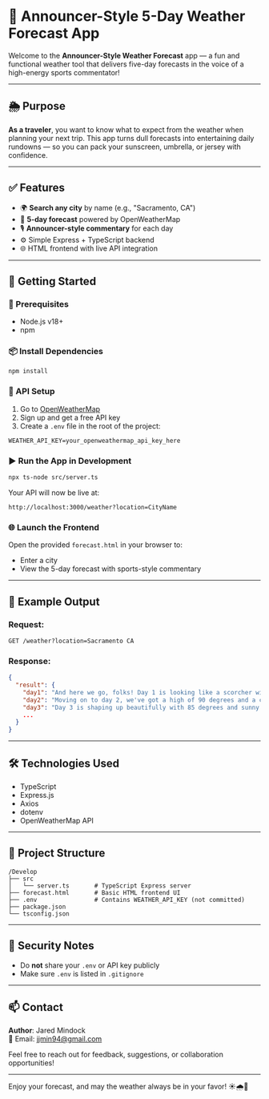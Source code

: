 # 📣 Announcer-Style 5-Day Weather Forecast App

Welcome to the **Announcer-Style Weather Forecast** app — a fun and functional weather tool that delivers five-day forecasts in the voice of a high-energy sports commentator!

---

## 🌦 Purpose
**As a traveler**, you want to know what to expect from the weather when planning your next trip. This app turns dull forecasts into entertaining daily rundowns — so you can pack your sunscreen, umbrella, or jersey with confidence.

---

## ✅ Features
- 🌍 **Search any city** by name (e.g., "Sacramento, CA")
- 📆 **5-day forecast** powered by OpenWeatherMap
- 🎙️ **Announcer-style commentary** for each day
- ⚙️ Simple Express + TypeScript backend
- 🌐 HTML frontend with live API integration

---

## 🚀 Getting Started

### 🔧 Prerequisites
- Node.js v18+
- npm

### 📦 Install Dependencies
```bash
npm install
```

### 🔑 API Setup
1. Go to [OpenWeatherMap](https://openweathermap.org/api)
2. Sign up and get a free API key
3. Create a `.env` file in the root of the project:
```
WEATHER_API_KEY=your_openweathermap_api_key_here
```

### ▶️ Run the App in Development
```bash
npx ts-node src/server.ts
```

Your API will now be live at:
```
http://localhost:3000/weather?location=CityName
```

### 🌐 Launch the Frontend
Open the provided `forecast.html` in your browser to:
- Enter a city
- View the 5-day forecast with sports-style commentary

---

## 🧪 Example Output
### Request:
```
GET /weather?location=Sacramento CA
```

### Response:
```json
{
  "result": {
    "day1": "And here we go, folks! Day 1 is looking like a scorcher with a high of 95 degrees and clear skies.",
    "day2": "Moving on to day 2, we've got a high of 90 degrees and a chance of showers. It's going to be a nail-biter!",
    "day3": "Day 3 is shaping up beautifully with 85 degrees and sunny skies. Perfect for outdoor fun!",
    ...
  }
}
```

---

## 🛠 Technologies Used
- TypeScript
- Express.js
- Axios
- dotenv
- OpenWeatherMap API

---

## 📁 Project Structure
```
/Develop
├── src
│   └── server.ts       # TypeScript Express server
├── forecast.html       # Basic HTML frontend UI
├── .env                # Contains WEATHER_API_KEY (not committed)
├── package.json
└── tsconfig.json
```

---

## 🔐 Security Notes
- Do **not** share your `.env` or API key publicly
- Make sure `.env` is listed in `.gitignore`

---

## 📫 Contact
**Author**: Jared Mindock  
📧 Email: jjmin94@gmail.com

Feel free to reach out for feedback, suggestions, or collaboration opportunities!

---

Enjoy your forecast, and may the weather always be in your favor! ☀️🌧️🏈

